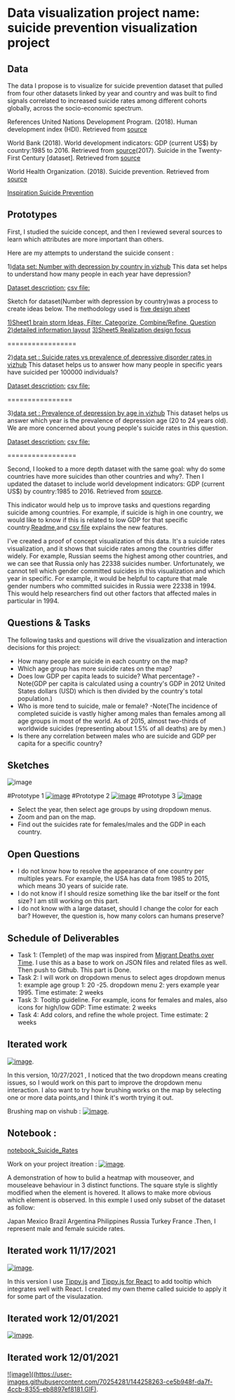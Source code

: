 
# Data visualization project name: suicide prevention visualization project

## Data

The data I propose is to visualize for suicide prevention dataset that pulled from four other datasets linked by year and country and was built to find signals correlated to increased suicide rates among different cohorts globally, across the socio-economic spectrum.

References United Nations Development Program. (2018). Human development index (HDI). Retrieved from [source](http://hdr.undp.org/en/indicators/137506)

World Bank (2018). World development indicators: GDP (current US$) by country:1985 to 2016. Retrieved from [source](http://databank.worldbank.org/data/source/world-development-indicators#)(2017). Suicide in the Twenty-First Century [dataset]. Retrieved from [source](https://www.kaggle.com/szamil/suicide-in-the-twenty-first-century/notebook)

World Health Organization. (2018). Suicide prevention. Retrieved from [source](http://www.who.int/mental_health/suicide-prevention/en/)

[Inspiration Suicide Prevention](https://www.kaggle.com/russellyates88/suicide-rates-overview-1985-to-2016?select=master.csv)

## Prototypes

First, I studied the suicide concept, and then I reviewed several sources to learn which attributes are more important than others.

Here are my attempts to understand the suicide consent :

1)[data set: Number with depression by country in vizhub](https://vizhub.com/mnalk/e116a887f76a43fbb5d0025e4e30b7aa)
This data set helps to understand how many people in each year have depression? 

[Dataset description:](https://gist.github.com/mnalk/55e775e87b4232179fdd45a1db9ec129#file-readme-md)
[csv file:](https://gist.github.com/mnalk/55e775e87b4232179fdd45a1db9ec129#file-number-with-depression-by-country-csv)

Sketch for dataset(Number with depression by country)was a process to create ideas below. The methodology used is [five design sheet](http://fds.design/)

[1)Sheet1 brain storm Ideas, Filter, Categorize, Combine/Refine, Question](https://drive.google.com/file/d/1NCOTkhhsna9SWYfg8CBFj2H690CpC4hv/view?usp=sharing)
[2)detailed information layout](https://drive.google.com/file/d/1_8XG48Z8timFpfSb7P3kl1ZauzUSeYGc/view?usp=sharing)
[3)Sheet5 Realization design focus](https://drive.google.com/file/d/1zGlNXhuhS_bkPF_lhgWrh4I864fhVawl/view?usp=sharing)

=================

2)[data set : Suicide rates vs prevalence of depressive disorder rates in vizhub](https://vizhub.com/mnalk/12565fba83094a0da620f44c933912ac)
This dataset helps us to answer how many people in specific years have suicided per 100000 individuals? 

[Dataset description:](https://gist.github.com/mnalk/b84ad44d70b8ac709d1cefc01403a683#file-readme-md)
[csv file:](https://gist.github.com/mnalk/b84ad44d70b8ac709d1cefc01403a683#file-suicide_rates_vs_prevalence_of_depressive_disorder_rates-csv)

================

3)[data set : Prevalence of depression by age in vizhub](https://vizhub.com/mnalk/e0665cc83fa34b4eac18031abb66f77e)
This dataset helps us answer which year is the prevalence of depression age (20 to 24 years old). We are more concerned about young people's suicide rates in this question.

[Dataset description:](https://gist.github.com/mnalk/d869d823ccb0ec67cfaecd3939469e39#file-readme-md)
[csv file:](https://gist.github.com/mnalk/d869d823ccb0ec67cfaecd3939469e39#file-prevalence-of-depression-by-age-csv)

=================

Second, I looked to a more depth dataset with the same goal: why do some countries have more suicides than other countries and why?. Then I updated the dataset to include world development indicators: GDP (current US$) by country:1985 to 2016. Retrieved from [source](http://databank.worldbank.org/data/source/world-development-indicators#).

This indicator would help us to improve tasks and questions regarding suicide among countries. For example, if suicide is high in one country, we would like to know if this is related to low GDP for that specific country.[Readme](https://gist.github.com/mnalk/9774fb9b221cfad2d21c387ff2e417ca#file-readme-md),and [csv file](
https://gist.githubusercontent.com/mnalk/9774fb9b221cfad2d21c387ff2e417ca/raw/feb0bb276f8606781d781a3af18a6e32e3fc418e/Suicide_Rates.csv) explains the new features.


I've created a proof of concept visualization of this data. It's a suicide rates visualization, and it shows that suicide rates among the countries differ widely. For example, Russian seems the highest among other countries, and we can see that Russia only has 22338 suicides number. Unfortunately, we cannot tell which gender committed suicides in this visualization and which year in specific.
For example, it would be helpful to capture that male gender numbers who committed suicides in Russia were 22338 in 1994. This would help researchers find out other factors that affected males in particular in 1994.


## Questions & Tasks
The following tasks and questions will drive the visualization and interaction decisions for this project:

* How many people are suicide in each country on the map?
* Which age group has more suicide rates on the map?
* Does low GDP per capita leads to suicide? What percentage?
-Note(GDP per capita is calculated using a country's GDP in 2012 United States dollars (USD) which is then divided by the country's total population.)
* Who is more tend to suicide, male or female? 
-Note(The incidence of completed suicide is vastly higher among males than females among all age groups in most of the world. As of 2015, almost two-thirds of worldwide suicides (representing about 1.5% of all deaths) are by men.)
* Is there any correlation between males who are suicide and GDP per capita for a specific country?

## Sketches
![image](https://user-images.githubusercontent.com/70254281/134373006-83e46552-e38d-4bed-a7e7-fdc8f625cf44.jpeg)

#Prototype 1
[![image](https://user-images.githubusercontent.com/70254281/137199180-dba65b29-3646-40b8-8a71-524d6ef49077.GIF)](https://vizhub.com/mnalk/761c8d9681ae455c96ab92813271431b)
#Prototype 2
[![image](https://user-images.githubusercontent.com/70254281/137198347-841f1f3c-23c4-4e83-b296-b1468d344218.png)](https://vizhub.com/mnalk/d9ce801e7d6a4e16a5c67cbe501f883e)
#Prototype 3
[![image](https://user-images.githubusercontent.com/70254281/134232441-34cf632a-9233-4227-b8d6-7a84c44f8ddd.GIF)](https://vizhub.com/mnalk/86cf45b181914194852f165c5146c597)


* Select the year, then select age groups by using dropdown menus.
* Zoom and pan on the map.
* Find out the suicides rate for females/males and the GDP in each country.

## Open Questions
* I do not know how to resolve the appearance of one country per multiples years. For example, the USA has data from 1985 to 2015, which means 30 years of suicide rate.
* I do not know if I should resize something like the bar itself or the font size? I am still working on this part.
* I do not know with a large dataset, should I change the color for each bar? However, the question is, how many colors can humans preserve?

## Schedule of Deliverables
* Task 1: (Templet) of the map was inspired from [Migrant Deaths over Time](https://bl.ocks.org/curran/raw/a479b91bba14d633487e/?raw=true). I use this as a base to work on JSON files and related files as well. Then push to Github. This part is Done.
* Task 2: I will work on dropdown menus to select ages dropdown menus 1: example age group 1: 20 -25. dropdown menu 2:  yers example year 1995. Time estimate: 2 weeks
* Task 3: Tooltip guideline. For example, icons for females and males, also icons for high/low GDP: Time estimate: 2 weeks
* Task 4: Add colors, and refine the whole project. Time estimate: 2 weeks

## Iterated work 
[![image](https://user-images.githubusercontent.com/70254281/138611502-7c706de6-842f-4a15-892e-07e38b4e5a27.GIF)](https://mnalk.github.io/vis/index.html).

In this version, 10/27/2021 , I noticed that the two dropdown means creating issues, so I would work on this part to improve the dropdown menu interaction. I also want to try how brushing works on the map by selecting one or more data points,and I think it's worth trying it out. 

Brushing map on vishub :
[![image](https://user-images.githubusercontent.com/70254281/139157190-f3ae9573-2708-43d9-bf4f-2f19e425c03c.GIF)](https://vizhub.com/mnalk/df74a298d1ec4af78f39f52a657a0853).

## Notebook : 
[notebook_Suicide_Rates](https://github.com/mnalk/notebook_Suicide_Rates)

Work on your project itreation :
[![image](https://user-images.githubusercontent.com/70254281/140659774-68f36833-cbe8-4cec-9f1d-5b31baf1a4fe.png)](https://vizhub.com/mnalk/ee8312b21b714a7e93e02abb3a182536?file=README.md).

A demonstration of how to bulid a heatmap with mouseover, and mouseleave behaviour in 3 distinct functions. The square style is slightly modified when the element is hovered. It allows to make more obvious which element is observed. In this exmple I used only subset of the dataset as follow:

Japan Mexico Brazil Argentina Philippines Russia Turkey France .Then, I represent male and female suicide rates.

## Iterated work  11/17/2021

[![image](https://user-images.githubusercontent.com/70254281/142287239-3cbcbd7a-4665-4016-bbf9-12461143caf4.png)](https://vizhub.com/mnalk/275285a786384534b21a15445fdb1179).

In this version I use [Tippy.js](https://atomiks.github.io/tippyjs/v6/getting-started/) and [Tippy.js for React](https://github.com/atomiks/tippyjs-react/) to add tooltip which integrates well with React. I created  my own theme called suicide to apply it for some part of the visulazation.


## Iterated work  12/01/2021

[![image](https://user-images.githubusercontent.com/70254281/143970829-fa9f23e8-8311-4ebe-81bc-104cc625bbd6.png)](https://vizhub.com/mnalk/76426e87c1994e7dad27a64c93c4a417?edit=files&file=index.html&mode=mini).



## Iterated work  12/01/2021

[![image]((https://user-images.githubusercontent.com/70254281/144258263-ce5b948f-da7f-4ccb-8355-eb8897ef8181.GIF)](https://vizhub.com/mnalk/de0a187e6f8f4ea7a14f5cb69a7089ed).


